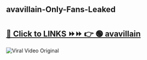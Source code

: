 
 ## avavillain-Only-Fans-Leaked

# <h2><a href="https://clipsfans.com/avavillain&ref=git">🔗 Click to LINKS ⏩⏩ 👉 🟢 avavillain </a></h2>

<a href="https://clipsfans.com/avavillain&ref=git" rel="nofollow" data-target="animated-image.originalLink"><img src="https://i.ibb.co.com/xMMVF88/686577567.gif" alt="Viral Video Original" style="max-width: 100%; display: inline-block;" data-target="animated-image.originalImage"></a>
